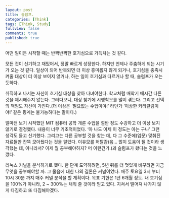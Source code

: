 ```yaml
---
layout: post
title: 슬럼프.
categories: [Think]
tags: [Think, Study]
fullview: false
comments: true
published: true
---
```


어떤 일이든 시작할 때는 반짝반짝한 호기심으로 가득차는 것 같다.

모든 것이 신기하고 재밌어서, 정말 빠르게 성장한다. 하지만 언제나 주춤하게 되는 시기가 오는 것 같다. 일상이 되어 반복되면 더 이상 흥미롭지 않게 되거나, 호기심을 충족시켜줄 대상이 더 이상 보이지 않거나, 하는 일이 호기심과 다르거나 할 때, 슬럼프가 오는 듯하다.

취직하고 나서는 자신이 호기심 대상을 찾아 다녀야한다. 학교처럼 매학기 매시간 다른 것을 제시해주지 않는다. 그러다보니, 대상 찾기에 시행착오를 많이 겪는다. 그리고 선택의 책임도 자신이 가진다.(더 이상은 ‘필요없는 수업이야!’ 라던가 ‘이상한 커리큘럼이야!’ 같은 핑계는 불가능하다는 말이다.)

얼마전 보기 시작했던 MIT 컴퓨터 공학 개론 수업을 절반 정도 수강하고 더 이상 보지 않기로 결정했다. 내용이 너무 기초적이었다. ‘아 나도 이제 이 정도는 아는 구나’ 그런 생각도 들고 신기했다. 그리고는 다른 공부할 것을 찾는 데, 다 그 수준에(입문) 맞춰진 자료들만 잔뜩 모아뒀다는 것을 알았다. 이유모를 허탈감(음… 많이 도움이 될 것이라 생각했는 데, 아니라서? 이제 뭘 공부해야하지? 머 이런건가.)과 슬럼프가 왔다는 것을 느꼈다.

리눅스 커널을 분석하기로 했다. 한 단계 도약하려면, 5년 뒤를 더 멋있게 바꾸려면 지금 무엇을 공부해야할 까. 그 물음에 대한 나의 결론은 커널이었다. 매주 토요일 3시 부터 10시 30분 까지 매주 커널 분석을 할 계획이다. 목표 기한은 1년 6개월 정도. 내 호기심을 100%가 아니라, 2 ~ 300%는 채워 줄 것이라 믿고 있다. 지쳐서 떨어져 나가지 않게 다짐하고 또 다짐해야겠다.

